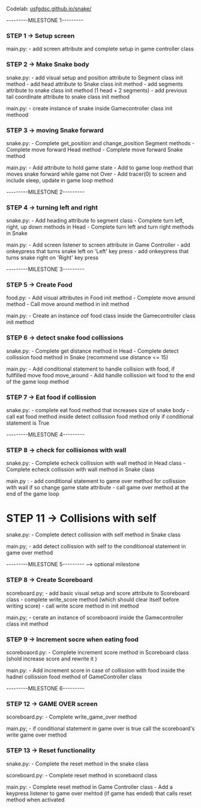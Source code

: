 Codelab: [usfgdsc.github.io/snake/](usfgdsc.github.io/snake/#0)


---------MILESTONE 1---------

### STEP 1 ->  Setup screen ###

main.py:
    - add screen attribute and complete setup in game controller class

### STEP 2 -> Make Snake body ###

snake.py:
    - add visual setup and position attribute to Segment class init method
    - add head attribute to Snake class init method
    - add segments attribute to snake class init method (1 head +  2 segments)
    - add previous tail coordinate attribute to snake class init method 

main.py:
    - create instance of snake inside Gamecontroller class init methood

### STEP 3 -> moving Snake forward ###

snake.py:
    - Complete get_position and change_position Segment methods
    - Complete move forward Head method
    - Complete move forward Snake method

main.py:
    - Add attribute to hold game state
    - Add to game loop method that moves snake forward while game not Over
    - Add tracer(0) to screen and include sleep, update in game loop method

---------MILESTONE 2---------

### STEP 4 -> turning left and right ###

snake.py:
    - Add heading attribute to segment class
    - Complete turn left, right, up down methods in Head
    - Complete turn left and turn right methods in Snake

main.py:
    - Add screen listener to screen attribute in Game Controller
    - add onkeypress that turns snake left on 'Left' key press
    - add onkeypress that turns snake right on 'Right' key press

---------MILESTONE 3---------
        
### STEP 5 -> Create Food ###

food.py:
    - Add visual attributes in Food init method 
    - Complete move around method
    - Call move around method in init method

main.py:
    - Create an instance oof food class inside the Gamecontroller class init method

### STEP 6 -> detect snake food collissions ###

snake.py:
    - Complete get distance method in Head
    - Complete detect collission food method in Snake (recommend use distance <= 15)

main.py:
    - Add conditional statement to handle collision with food, if fullfilled move food move_around
    - Add handle collission wit food to the end of the game loop method 


### STEP 7 -> Eat food if collission ###

snake.py: 
    - complete eat food method that increases size of snake body
    - call eat food method inside detect collission food method only if conditional statement is True

---------MILESTONE 4---------

### STEP 8 -> check for collisionos with wall ###

snake.py: 
    - Complete echeck collission with wall method in Head class
    - Complete echeck collission with wall method in Snake class

main.py :
    - add conditional statement to game over method for collission with wall if so change game state attribute
    - call game over method at the end of the game loop 

# STEP 11 -> Collisions with self 

snake.py:
    -  Complete detect collission with self method in Snake class

main.py; 
    - add detect collission with self to the conditionoal statement in game over method 


---------MILESTONE 5--------- --> optional milestone

### STEP 8 -> Create Scoreboard  ###

scoreboard.py;
    - add basic visual setup and score attribute to Scoreboard class
    - complete write_score method (which should clear itself before writing score)
    - call write score method in init method 

main.py;
    - cerate an instance of scoreboaord inside the Gamecontroller class init method


### STEP 9 -> Increment socre when eating food ###

scoreboaord.py:
    - Complete increment score method in Scoreboard class (shold increase score and rewrite it )

main.py:
    - Add increment score in case of collission with food inside the hadnel collission food method of GameController class


---------MILESTONE 6---------

### STEP 12 -> GAME OVER screen ###

scoreboard.py:
    - Complete write_game_over method 

main.py;
    - if conditional statement in game over is true call the scoreboard's write game over method 

### STEP 13 -> Reset functionality ###

snake.py:
    - Complete the reset method in the snake class

scoreboard.py:
    - Complete reset method in scorebaord class

main.py:
    - Complete reset method in Game Controller class
    - Add a keypress listener to game over mehtod (if game has ended) that calls reset method when activated
